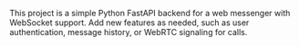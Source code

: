 <!-- Use this file to provide workspace-specific custom instructions to Copilot. For more details, visit https://code.visualstudio.com/docs/copilot/copilot-customization#_use-a-githubcopilotinstructionsmd-file -->

This project is a simple Python FastAPI backend for a web messenger with WebSocket support. Add new features as needed, such as user authentication, message history, or WebRTC signaling for calls.
